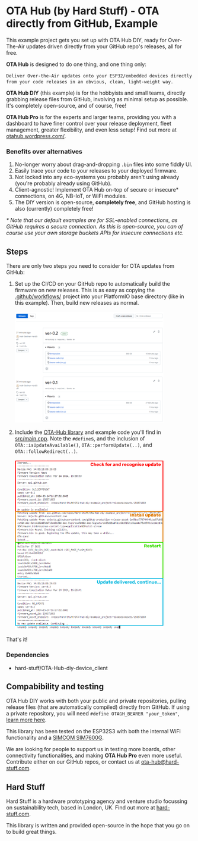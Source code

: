# OTA Hub (by Hard Stuff) - OTA directly from GitHub, Example

This example project gets you set up with OTA Hub DIY, ready for Over-The-Air updates driven directly from your GitHub repo's releases, all for free.

**OTA Hub** is designed to do one thing, and one thing only:

    Deliver Over-the-Air updates onto your ESP32/embedded devices directly from your code releases in an obvious, clean, light-weight way.

**OTA Hub DIY** (this example) is for the hobbyists and small teams, directly grabbing release files from GitHub, involving as minimal setup as possible. It's completely open-source, and of course, free!

**OTA Hub Pro** is for the experts and larger teams, providing you with a dashboard to have finer control over your release deployment, fleet management, greater flexibility, and even less setup! Find out more at [otahub.wordpress.com/](https://otahub.wordpress.com/).

### Benefits over alternatives

1. No-longer worry about drag-and-dropping `.bin` files into some fiddly UI.
2. Easily trace your code to your releases to your deployed firmware.
3. Not locked into any eco-systems you probably aren't using already (you're probably already using GitHub).
4. Client-agnostic! Implement OTA Hub on-top of secure or insecure\* connections, on 4G, NB-IoT, or WiFi modules.
5. The DIY version is open-source, **completely free**, and GitHub hosting is also (currently) completely free!

_\* Note that our default examples are for SSL-enabled connections, as GitHub requires a secure connection. As this is open-source, you can of course use your own storage buckets APIs for insecure connections etc._

## Steps

There are only two steps you need to consider for OTA updates from GitHub:

1. Set up the CI/CD on your GitHub repo to automatically build the firmware on new releases. This is as easy as copying the [.github/workflows/](.github/workflows/) project into your PlatformIO base directory (like in this example). Then, build new releases as normal. <br /> <br />
   <img src="./media/GitHub_releases.png" width="400px"/>

2. Include the [OTA-Hub library](https://registry.platformio.org/libraries/hard-stuff/OTA-Hub-diy-device_client) and example code you'll find in [src/main.cpp](src/main.cpp). Note the `#define`s, and the inclusion of `OTA::isUpdateAvailable()`, `OTA::performUpdate(..)`, and `OTA::followRedirect(..)`. <br /> <br />
   <img src="./media/logs.png" width="400px"/>

That's it!

### Dependencies

-   hard-stuff/OTA-Hub-diy-device_client

## Compabibility and testing

OTA Hub DIY works with both your public and private repositories, pulling release files (that are automatically compiled) directly from GitHub. If using a private repository, you will need `#define OTAGH_BEARER "your_token"`, [learn more here](https://github.com/Hard-Stuff/OTA-Hub-device_client/blob/main/GITHUB-BEARER_TOKENS.md).

This library has been tested on the ESP32S3 with both the internal WiFi functionality and a [SIMCOM SIM7600G](https://github.com/Hard-Stuff/TinyGSM).

We are looking for people to support us in testing more boards, other connectivity functionalities, and making **OTA Hub Pro** even more useful. Contribute either on our GitHub repos, or contact us at [ota-hub@hard-stuff.com](mailto:ota-hub@hard-stuff.com).

## Hard Stuff

Hard Stuff is a hardware prototyping agency and venture studio focussing on sustainability tech, based in London, UK.
Find out more at [hard-stuff.com](hard-stuff.com).

This library is written and provided open-source in the hope that you go on to build great things.
